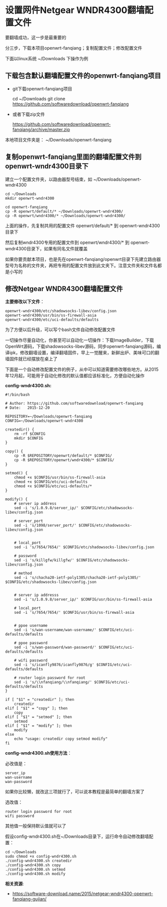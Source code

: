 设置网件Netgear WNDR4300翻墙配置文件
================================

要翻墙成功，这一步是最重要的

分三步，下载本项目openwrt-fanqiang；复制配置文件；修改配置文件

下面以linux系统 ~/Downloads 下操作为例

下载包含默认翻墙配置文件的openwrt-fanqiang项目
--------

- git下载openwrt-fanqiang项目

    cd ~/Downloads
    git clone https://github.com/softwaredownload/openwrt-fanqiang

- 或者下载zip文件

    https://github.com/softwaredownload/openwrt-fanqiang/archive/master.zip

本地项目文件夹是： ~/Downloads/openwrt-fanqiang

复制openwrt-fanqiang里面的翻墙配置文件到openwrt-wndr4300目录下
--------

建立一个配置文件夹，以路由器型号结束，如 ~/Downloads/openwrt-wndr4300

    cd ~/Downloads
    mkdir openwrt-wndr4300

    cd openwrt-fanqiang
    cp -R openwrt/default/* ~/Downloads/openwrt-wndr4300/
    cp -R openwrt/wndr4300/* ~/Downloads/openwrt-wndr4300/

上面的操作，先复制共用的配置文件 openwrt/default/* 到 openwrt-wndr4300目录下

然后复制wndr4300专用的配置文件到 openwrt/wndr4300/* 到 openwrt-wndr4300目录下，如果有同名文件就覆盖

如果你要贡献本项目，也是先在openwrt-fanqiang/openwrt目录下先建立路由器型号为名称的文件夹，再把专用的配置文件放到此文夹下。注意文件夹和文件名都是小写的

修改Netgear WNDR4300翻墙配置文件
--------

**主要修改以下文件**：

    openwrt-wndr4300/etc/shadowsocks-libev/config.json
    openwrt-wndr4300/usr/bin/ss-firewall-asia
    openwrt-wndr4300/etc/uci-defaults/defaults

为了方便以后升级，可以写个bash文件自动修改配置文件

一切操作尽量自动化，你甚至可以自动化一切操作：下载ImageBuilder，下载OpenWrt源码，下载shadowsocks-libev源码，同步openwrt-fanqiang源码，编译ipk，修改翻墙设置，编译翻墙固件，早上一觉醒来，新鲜出炉、美味可口的翻墙固件就已经摆放在桌上了

下面是一个自动修改配置文件的例子，从中可以知道需要修改哪些地方。从2015年12月起，可能用于自动化修改的默认值都应该标准化，方便自动化操作

**config-wndr4300.sh:**

    #!/bin/bash

    # Author: https://github.com/softwaredownload/openwrt-fanqiang
    # Date:   2015-12-20

    REPOSITORY=~/Downloads/openwrt-fanqiang
    CONFIG=~/Downloads/openwrt-wndr4300

    createdir() {
        rm -rf $CONFIG
        mkdir $CONFIG
    }

    copy() {
        cp -R $REPOSITORY/openwrt/default/* $CONFIG/
        cp -R $REPOSITORY/openwrt/wndr4300/* $CONFIG/
    }

    setmod() {
        chmod +x $CONFIG/usr/bin/ss-firewall-asia
        chmod +x $CONFIG/etc/uci-defaults
        chmod +x $CONFIG/etc/uci-defaults/*
    }

    modify() {
        # server ip address
        sed -i 's/1.0.9.8/server_ip/' $CONFIG/etc/shadowsocks-libev/config.json

        # server_port
        sed -i 's/1098/server_port/' $CONFIG/etc/shadowsocks-libev/config.json


        # local_port
        sed -i 's/7654/7654/' $CONFIG/etc/shadowsocks-libev/config.json

        # password
        sed -i 's/killgfw/killgfw/' $CONFIG/etc/shadowsocks-libev/config.json

        # method
        sed -i 's/chacha20-ietf-poly1305/chacha20-ietf-poly1305/' $CONFIG/etc/shadowsocks-libev/config.json


        # server ip addresss
        sed -i 's/1.0.9.8/server_ip/' $CONFIG/usr/bin/ss-firewall-asia

        # local_port
        sed -i 's/7654/7654/' $CONFIG/usr/bin/ss-firewall-asia


        # ppoe username
        sed -i 's/wan-username/wan-username/' $CONFIG/etc/uci-defaults/defaults

        # ppoe password
        sed -i 's/wan-password/wan-password/' $CONFIG/etc/uci-defaults/defaults

        # wifi password
        sed -i 's/icanfly9876/icanfly9876/g' $CONFIG/etc/uci-defaults/defaults

        # router login password for root
        sed -i 's/\\nfanqiang/\\nfanqiang/' $CONFIG/etc/uci-defaults/defaults
    }

    if [ "$1" = "createdir" ]; then
        createdir
    elif [ "$1" = "copy" ]; then
        copy
    elif [ "$1" = "setmod" ]; then
        setmod
    elif [ "$1" = "modify" ]; then
        modify
    else
        echo "usage: createdir copy setmod modify"
    fi

**config-wndr4300.sh使用方法**：

必改值是：

    server_ip
    wan-username
    wan-password

如果你比较懒，就改这三项就行了，可以说本教程是最简单的翻墙方案了

选改值：

    router login password for root
    wifi password

其他值一般保持默认值就可以了

假设config-wndr4300.sh在~/Downloads目录下，运行命令自动修改翻墙配置：

    cd ~/Downloads
    sudo chmod +x config-wndr4300.sh
    ./config-wndr4300.sh createdir
    ./config-wndr4300.sh copy
    ./config-wndr4300.sh setmod
    ./config-wndr4300.sh modify

**相关资源**:

- https://software-download.name/2015/netgear-wndr4300-openwrt-fanqiang-gujian/